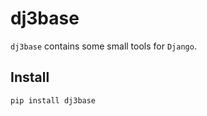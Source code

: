 # dj3base

`dj3base` contains some small tools for `Django`.

## Install

```shell
pip install dj3base

```
